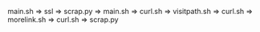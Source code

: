 main.sh => ssl => scrap.py => main.sh => curl.sh => visitpath.sh => curl.sh => morelink.sh => curl.sh => scrap.py
